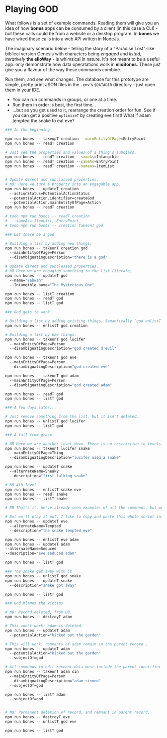 # Playing GOD

What follows is a set of example commands. Reading them will give you an idea of how **bones** apps can be consumed by a client (in this case a CLI) - but these calls could be from a website or a desktop program. In **bones** we have wired these calls into a web API written in NodeJs.

The imaginary scenario below - telling the story of a "Paradise Lost"-like biblical version Genesis with characters being _engaged_ and _listed_, _iteratively_ **the elioWay** - is whimsical in nature. It's not meant to be a useful app: only demonstrate how data operatations work in **elioBones**. These just give you a flavour of the way these commands combine.

Run them, and see what changes. The database for this prototype are simple, pretty print JSON files in the `.env`'s `$DATADIR` directory - just open them in your IDE.

- You can run commands in groups, or one at a time.
- Run them in order is best, the first time...
- ...but as you get used to it, rearrange the creation order for fun. See if you can get a positive `optimizeT` by creating eve first! What if adam tempted the snake to eat eve?

```bash
### In the beginning

npm run bones -- takeupT creation --mainEntityOfPage=EntryPoint
npm run bones -- readT creation

# Just see the properties and values of a thing's subclass.
npm run bones -- readT creation --sameAs=Intangible
npm run bones -- readT creation --sameAs=EntryPoint
npm run bones -- readT creation --sameAs=ItemList


# Update direct and subclassed properties.
# NB: Here we turn a property into an engagable app.
npm run bones -- updateT creation
  --actionStatus=PotentialActionStatus
  --potentialAction.identifier=createGod
  --potentialAction.mainEntityOfPage=Action
npm run bones -- readT creation

# todo npm run bones -- readT creation
#  --sameAs=-ItemList,-EntryPoint
# todo npm run bones -- creation takeonT god

### Let there be a god

# Building a list by adding new things.
npm run bones -- takeonT creation god
  --mainEntityOfPage=Person
  --disambiguatingDescription="there is a god"

# Update direct and subclassed properties.
# NB Here we are engaging something in the list (iterate)
npm run bones -- updateT god
  --name="Yahwah"
  --Intangible.name="The Mysterious One"

npm run bones -- listT creation
npm run bones -- readT god
npm run bones -- listT god

### God gets to work

# Building a list by adding existing things. Semantically `god enlistT creation`.
npm run bones -- enlistT god creation

# Building a list by new things.
npm run bones -- takeonT god lucifer
  --mainEntityOfPage=Person
  --disambiguatingDescription="god created d'evil"

npm run bones -- takeonT god eve
  --mainEntityOfPage=Person
  --disambiguatingDescription="god created eve"

npm run bones -- takeonT god adam
  --mainEntityOfPage=Person
  --disambiguatingDescription="god created adam"

npm run bones -- readT god
npm run bones -- listT god

### A few days later...

# Just remove something from the list, but it isn't deleted.
npm run bones -- unlistT god lucifer
npm run bones -- listT god

### A fall from grace

# NB Here we are another level down. There is no restriction to levels because apps are driven by units of data.
npm run bones -- takeonT lucifer snake
  --mainEntityOfPage=Thing
  --disambiguatingDescription="lucifer used a snake"

npm run bones -- updateT snake
  --alternateName=Sneaky
  --description="first talking snake"

# NB 4th level
npm run bones -- enlistT snake eve
npm run bones -- readT snake
npm run bones -- listT snake

# NB That's it. We've already seen examples of all the commands, but one.

# But we'll play it out. I like to copy and paste this whole script into the terminal as a test.
npm run bones -- updateT eve
  --alternateName=Tempted
  --description="the snake tempted eve"

npm run bones -- enlistT eve adam
npm run bones -- updateT adam
--alternateName=Seduced
--description="eve seduced adam"

npm run bones -- listT god

### The snake get away with it
npm run bones -- unlistT god snake
npm run bones -- updateT snake
  --description="snake got away"

npm run bones -- listT god

### God blames the victims

# NB: Record deleted, from DB.
npm run bones -- destroyT adam

# This won't work: adam is deleted.
npm run bones -- updateT adam
  --potentialAction="kicked out the garden"

# This will work: remnants of adam remain in the parent record .
npm run bones -- updateT adam
  --potentialAction="kicked out the garden"
  --subjectOf=god

# All commands to edit remnant data must include the parent identifier "subjectOf".
npm run bones -- takeonT adam sin
  --mainEntityOfPage=Person
  --disambiguatingDescription="adam sinned"
  --subjectOf=god

npm run bones -- listT adam
  --subjectOf=god


# NB: Permanent deletion of record, and remnant in parent record.
npm run bones -- destroyT eve
npm run bones -- unlistT god eve

npm run bones -- listT god
```
